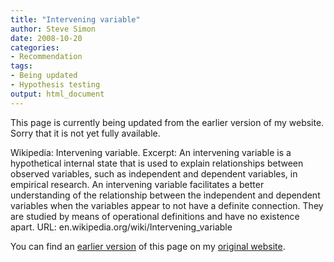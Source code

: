 ```yaml
---
title: "Intervening variable"
author: Steve Simon
date: 2008-10-20
categories:
- Recommendation
tags:
- Being updated
- Hypothesis testing
output: html_document
---
```

This page is currently being updated from the earlier version of my website. Sorry that it is not yet fully available.

Wikipedia: Intervening variable. Excerpt: An intervening variable is a hypothetical internal state that is used to explain relationships between observed variables, such as independent and dependent variables, in empirical research. An intervening variable facilitates a better understanding of the relationship between the independent and dependent variables when the variables appear to not have a definite connection. They are studied by means of operational definitions and have no existence apart. URL: en.wikipedia.org/wiki/Intervening_variable
<!---More--->

You can find an [earlier version][sim1] of this page on my [original website][sim2].

[sim1]: http://www.pmean.com/08/Interesting2008.html
[sim2]: http://www.pmean.com/original_site.html
